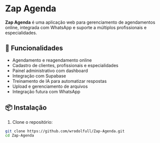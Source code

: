 # Zap Agenda

**Zap Agenda** é uma aplicação web para gerenciamento de agendamentos online, integrada com WhatsApp e suporte a múltiplos profissionais e especialidades.

## 🚀 Funcionalidades

- Agendamento e reagendamento online
- Cadastro de clientes, profissionais e especialidades
- Painel administrativo com dashboard
- Integração com Supabase
- Treinamento de IA para automatizar respostas
- Upload e gerenciamento de arquivos
- Integração futura com WhatsApp

## 📦 Instalação

1. Clone o repositório:

```bash
git clone https://github.com/wrodolfull/Zap-Agenda.git
cd Zap-Agenda
